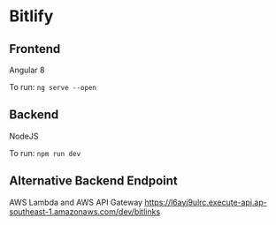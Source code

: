 # Bitlify

## Frontend
Angular 8

To run:
`ng serve --open`

## Backend
NodeJS

To run:
`npm run dev`

## Alternative Backend Endpoint
AWS Lambda and AWS API Gateway
https://l6ayj9ulrc.execute-api.ap-southeast-1.amazonaws.com/dev/bitlinks
